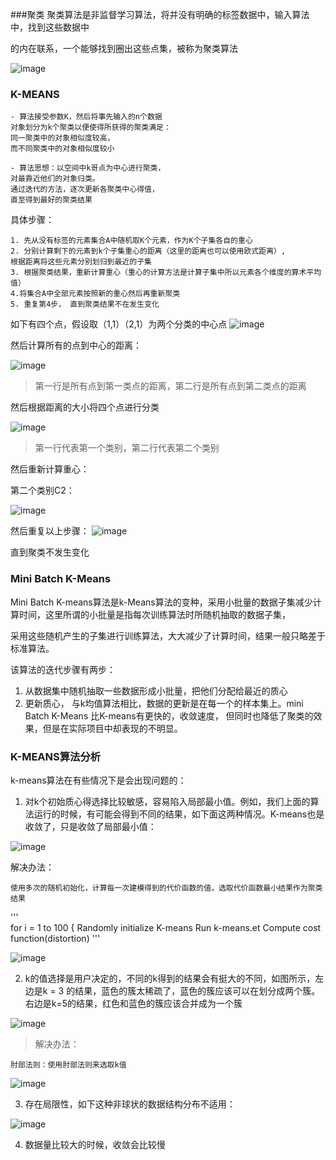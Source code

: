 ###聚类
聚类算法是非监督学习算法，将并没有明确的标签数据中，输入算法中，找到这些数据中

的内在联系，一个能够找到圈出这些点集，被称为聚类算法

![image](https://github.com/jccjd/Coursera-Machine-Learning/blob/master/week8/image/聚类1.PNG?raw=true)


### K-MEANS
    - 算法接受参数K，然后将事先输入的n个数据
    对象划分为k个聚类以便使得所获得的聚类满足：
    同一聚类中的对象相似度较高，
    而不同聚类中的对象相似度较小
    
    - 算法思想：以空间中k哥点为中心进行聚类，
    对最靠近他们的对象归类。
    通过迭代的方法，逐次更新各聚类中心得值，
    直至得到最好的聚类结果
    
具体步骤：

    1. 先从没有标签的元素集合A中随机取K个元素，作为K个子集各自的重心
    2. 分别计算剩下的元素到k个子集重心的距离（这里的距离也可以使用欧式距离）,
    根据距离将这些元素分别划归到最近的子集
    3. 根据聚类结果，重新计算重心（重心的计算方法是计算子集中所以元素各个维度的算术平均值）
    4.将集合A中全部元素按照新的重心然后再重新聚类
    5. 重复第4步， 直到聚类结果不在发生变化
    

如下有四个点，假设取（1,1）（2,1）为两个分类的中心点
![image](https://github.com/jccjd/Coursera-Machine-Learning/blob/master/week-8/image/聚类2.PNG?raw=true)

然后计算所有的点到中心的距离：

![image](https://github.com/jccjd/Coursera-Machine-Learning/blob/master/week-8/image/聚类3.PNG?raw=true)

> 第一行是所有点到第一类点的距离，第二行是所有点到第二类点的距离

然后根据距离的大小将四个点进行分类

![image](https://github.com/jccjd/Coursera-Machine-Learning/blob/master/week-8/image/聚类4.PNG?raw=true)

> 第一行代表第一个类别，第二行代表第二个类别


然后重新计算重心：

第二个类别C2：

![image](https://github.com/jccjd/Coursera-Machine-Learning/blob/master/week-8/image/聚类5.PNG?raw=true)

然后重复以上步骤：
![image](https://github.com/jccjd/Coursera-Machine-Learning/blob/master/week-8/image/聚类6.PNG?raw=true)

直到聚类不发生变化

### Mini Batch K-Means
Mini Batch K-means算法是k-Means算法的变种，采用小批量的数据子集减少计算时间，这里所谓的小批量是指每次训练算法时所随机抽取的数据子集，

采用这些随机产生的子集进行训练算法，大大减少了计算时间，结果一般只略差于标准算法。

该算法的迭代步骤有两步：

1. 从数据集中随机抽取一些数据形成小批量，把他们分配给最近的质心
2. 更新质心， 与k均值算法相比，数据的更新是在每一个的样本集上。mini Batch K-Means 比K-means有更快的，收敛速度，
但同时也降低了聚类的效果，但是在实际项目中却表现的不明显。


### K-MEANS算法分析
k-means算法在有些情况下是会出现问题的：

1. 对k个初始质心得选择比较敏感，容易陷入局部最小值。例如，我们上面的算法运行的时候，有可能会得到不同的结果，如下面这两种情况。K-means也是收敛了，只是收敛了局部最小值：

![image](https://github.com/jccjd/Coursera-Machine-Learning/blob/master/week-8/image/kmeans1.PNG?raw=true)

解决办法：

    使用多次的随机初始化，计算每一次建模得到的代价函数的值，选取代价函数最小结果作为聚类结果

'''    
    for i = 1 to 100 {
        Randomly initialize K-means
        Run k-means.et
        Compute cost function(distortion)
'''   

![image](https://github.com/jccjd/Coursera-Machine-Learning/blob/master/week-8/image/kmeans4.PNG?raw=true)

2. k的值选择是用户决定的，不同的k得到的结果会有挺大的不同，如图所示，左边是k = 3 的结果，蓝色的簇太稀疏了，蓝色的簇应该可以在划分成两个簇。右边是k=5的结果，红色和蓝色的簇应该合并成为一个簇

![image](https://github.com/jccjd/Coursera-Machine-Learning/blob/master/week-8/image/kmeans2.PNG?raw=true)


> 解决办法：

    肘部法则：使用肘部法则来选取k值

![image](https://github.com/jccjd/Coursera-Machine-Learning/blob/master/week-8/image/肘部法则1.PNG?raw=true)
    

3. 存在局限性，如下这种非球状的数据结构分布不适用：

![image](https://github.com/jccjd/Coursera-Machine-Learning/blob/master/week-8/image/kmeans3.PNG?raw=true)

4. 数据量比较大的时候，收敛会比较慢






